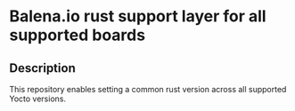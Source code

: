 # Balena.io rust support layer for all supported boards

## Description
This repository enables setting a common rust version across all supported
Yocto versions.
